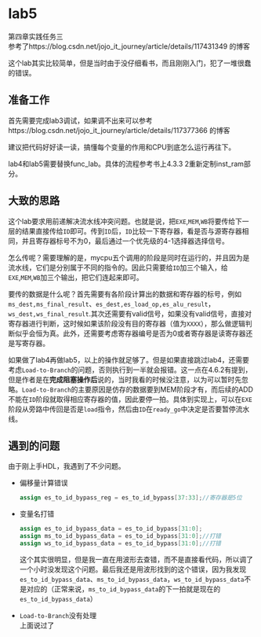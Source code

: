 # lab5
第四章实践任务三  
参考了https://blog.csdn.net/jojo_it_journey/article/details/117431349 的博客

这个lab其实比较简单，但是当时由于没仔细看书，而且刚刚入门，犯了一堆很蠢的错误。

## 准备工作
首先需要完成lab3调试，如果调不出来可以参考https://blog.csdn.net/jojo_it_journey/article/details/117377366 的博客

建议把代码好好读一读，搞懂每个变量的作用和CPU到底怎么运行再往下。

lab4和lab5需要替换func_lab。具体的流程参考书上4.3.3 2重新定制inst_ram部分。
## 大致的思路
这个lab要求用前递解决流水线冲突问题。也就是说，把`EXE`,`MEM`,`WB`将要传给下一层的结果直接传给`ID`即可。传到`ID`后，`ID`比较一下寄存器，看是否与源寄存器相同，并且寄存器标号不为0，最后通过一个优先级的4-1选择器选择信号。

怎么传呢？需要理解的是，mycpu五个调用的阶段是同时在运行的，并且因为是流水线，它们是分别属于不同的指令的。因此只需要给`ID`加三个输入，给`EXE`,`MEM`,`WB`加三个输出，把它们连起来即可。

要传的数据是什么呢？首先需要有各阶段计算出的数据和寄存器的标号，例如`ms_dest,ms_final_result`、`es_dest,es_load_op,es_alu_result`，`ws_dest,ws_final_result`.其次还需要有valid信号，如果没有valid信号，直接对寄存器进行判断，这时候如果该阶段没有目的寄存器（值为`XXXX`），那么做逻辑判断似乎会恒为真。此外，还需要考虑寄存器编号是否为0或者寄存器是读寄存器还是写寄存器。

如果做了lab4再做lab5，以上的操作就足够了。但是如果直接跳过lab4，还需要考虑`Load-to-Branch`的问题，否则执行到一半就会报错。这一点在4.6.2有提到，但是作者是在**完成阻塞操作后**说的，当时我看的时候没注意，以为可以暂时先忽略。`Load-to-Branch`的主要原因是仿存的数据要到MEM阶段才有，而后续的ADD不能在`ID`阶段就取得相应寄存器的值，因此要停一拍。具体到实现上，可以在`EXE`阶段从旁路中传回是否是`load`指令，然后由`ID`在`ready_go`中决定是否要暂停流水线。

## 遇到的问题
由于刚上手HDL，我遇到了不少问题。

* 偏移量计算错误  
	```verilog
	assign es_to_id_bypass_reg = es_to_id_bypass[37:33];//寄存器是5位
	```
* 变量名打错  
	```verilog
	assign es_to_id_bypass_data = es_to_id_bypass[31:0];
	assign ms_to_id_bypass_data = es_to_id_bypass[31:0];//打错
	assign ws_to_id_bypass_data = es_to_id_bypass[31:0];//打错
	```
	这个其实很明显，但是我一直在用波形去查错，而不是直接看代码，所以调了一个小时没发现这个问题。最后我还是用波形找到的这个错误，因为我发现`es_to_id_bypass_data`、`ms_to_id_bypass_data`，`ws_to_id_bypass_data`不是对应的（正常来说，`ms_to_id_bypass_data`的下一拍就是现在的`es_to_id_bypass_data`）

* `Load-to-Branch`没有处理  
  上面说过了


